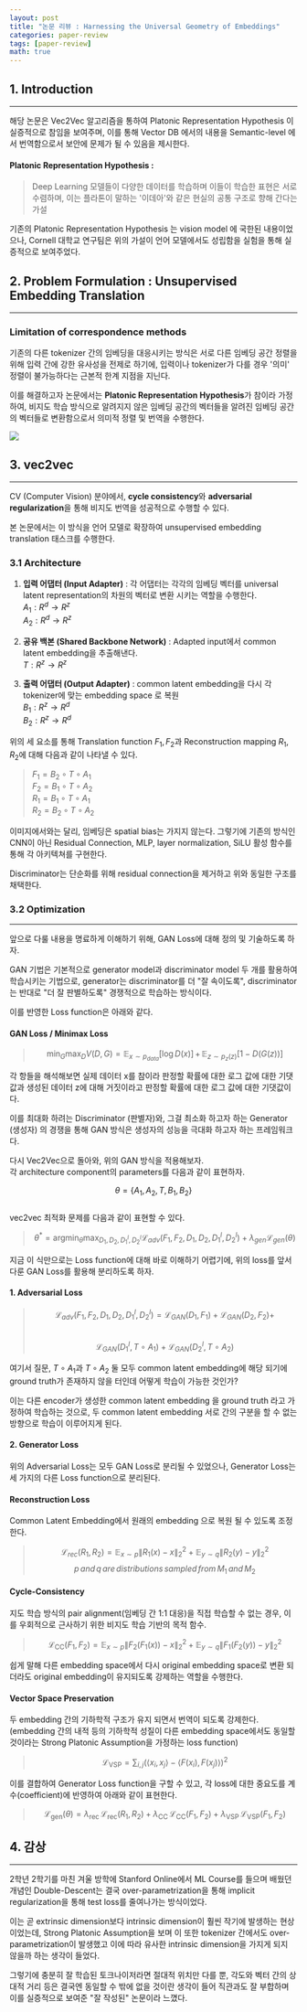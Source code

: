 ```yaml
---
layout: post
title: "논문 리뷰 : Harnessing the Universal Geometry of Embeddings"
categories: paper-review
tags: [paper-review]
math: true
---
```


## 1. Introduction
---
해당 논문은 Vec2Vec 알고리즘을 통하여 Platonic Representation Hypothesis 이 실증적으로 참임을 보여주며, 이를 통해 Vector DB 에서의 내용을 Semantic-level 에서 번역함으로서 보안에 문제가 될 수 있음을 제시한다.

#### Platonic Representation Hypothesis :
>Deep Learning 모델들이 다양한 데이터를 학습하며 이들이 학습한 표현은 서로 수렴하며, 이는 플라톤이 말하는 '이데아'와 같은 현실의 공통 구조로 향해 간다는 가설

기존의 Platonic Representation Hypothesis 는 vision model 에 국한된 내용이었으나, Cornell 대학교 연구팀은 위의 가설이 언어 모델에서도 성립함을 실험을 통해 실증적으로 보여주었다.

## 2. Problem Formulation : Unsupervised Embedding Translation
---
### Limitation of correspondence methods
기존의 다른 tokenizer 간의 임베딩을 대응시키는 방식은 서로 다른 임베딩 공간 정렬을 위해 입력 간에 강한 유사성을 전제로 하기에, 입력이나 tokenizer가 다를 경우 '의미' 정렬이 불가능하다는 근본적 한계 지점을 지닌다.

이를 해결하고자 논문에서는 <strong>Platonic Representation Hypothesis</strong>가 참이라 가정하여, 비지도 학습 방식으로 알려지지 않은 임베딩 공간의 벡터들을 알려진 임베딩 공간의 벡터들로 변환함으로서 의미적 정렬 및 번역을 수행한다.

<img src="https://miro.medium.com/v2/resize:fit:2000/1*EsmLEwXg0sp98F7PBKeOMw.png">

## 3. vec2vec
---
CV (Computer Vision) 분야에서, <strong>cycle consistency</strong>와 <strong>adversarial regularization</strong>을 통해 비지도 번역을 성공적으로 수행할 수 있다.

본 논문에서는 이 방식을 언어 모델로 확장하여 unsupervised embedding translation 태스크를 수행한다.
### 3.1 Architecture
1. <strong>입력 어댑터 (Input Adapter)</strong> :   각 어댑터는 각각의 임베딩 벡터를 universal latent representation의 차원의 벡터로 변환 시키는 역할을 수행한다.  
$A_1 : R^d \rightarrow R^z$   
$A_2 : R^d \rightarrow R^z$    

2. <strong>공유 백본 (Shared Backbone Network)</strong> : Adapted input에서 common latent embedding을 추출해낸다.  
$T : R^z\rightarrow R^z$

3. <strong>출력 어댑터 (Output Adapter)</strong> : common latent embedding을 다시 각 tokenizer에 맞는 embedding space 로 복원  
$B_1 : R^z \rightarrow R^d$  
$B_2 : R^z \rightarrow R^d$

위의 세 요소를 통해 Translation function $F_1,\,F_2$과 Reconstruction mapping $R_1,\,R_2$에 대해 다음과 같이 나타낼 수 있다.
> $F_1 = B_2 \circ T \circ A_1$  
$F_2 = B_1 \circ T \circ A_2$  
$R_1 = B_1 \circ T \circ A_1$  
$R_2 = B_2 \circ T \circ A_2$

이미지에서와는 달리, 임베딩은 spatial bias는 가지지 않는다. 그렇기에 기존의 방식인 CNN이 아닌 Residual Connection, MLP, layer normalization, SiLU 활성 함수를 통해 각 아키텍쳐를 구현한다.

Discriminator는 단순화를 위해 residual connection을 제거하고 위와 동일한 구조를 채택한다.

### 3.2 Optimization
---
앞으로 다룰 내용을 명료하게 이해하기 위해, GAN Loss에 대해 정의 및 기술하도록 하자.

GAN 기법은 기본적으로 generator model과 discriminator model 두 개를 활용하여 학습시키는 기법으로, generator는 discriminator를 더 "잘 속이도록", discriminator는 반대로 "더 잘 판별하도록" 경쟁적으로 학습하는 방식이다.

이를 반영한 Loss function은 아래와 같다.

#### GAN Loss / Minimax Loss
> $$\min_{G}\max_{D}V(D,G)=\mathbb{E}_{x\sim p_{data}}[\log D(x)]\,+\,\mathbb{E}_{z\sim p_z(z)}[1-D(G(z))]$$

각 항들을 해석해보면 실제 데이터 x를 참이라 판정할 확률에 대한 로그 값에 대한 기댓값과 생성된 데이터 z에 대해 거짓이라고 판정할 확률에 대한 로그 값에 대한 기댓값이다.

이를 최대화 하려는 Discriminator (판별자)와, 그걸 최소화 하고자 하는 Generator (생성자) 의 경쟁을 통해 GAN 방식은 생성자의 성능을 극대화 하고자 하는 프레임워크다.

다시 Vec2Vec으로 돌아와, 위의 GAN 방식을 적용해보자.  
각 architecture component의 parameters를 다음과 같이 표현하자.

$$\theta=\{A_1,A_2,T,B_1,B_2\}$$
<br>
vec2vec 최적화 문제를 다음과 같이 표현할 수 있다.

> $$\theta^*= \operatorname*{argmin}_{\theta}\max_{D_1,D_2, D_1^l,D_2^l}\mathcal{L}_{adv}(F_1,F_2,D_1,D_2,D_1^l,D_2^l)+\lambda_{gen}\mathcal{L}_{gen}(\theta)$$

지금 이 식만으로는 Loss function에 대해 바로 이해하기 어렵기에, 위의 loss를 앞서 다룬 GAN Loss를 활용해 분리하도록 하자.

#### 1. Adversarial Loss
> $$\mathcal{L}_{adv}(F_1,F_2,D_1,D_2,D_1^l,D_2^l)=\mathcal{L}_{GAN}(D_1,F_1)+\mathcal{L}_{GAN}(D_2,F_2)+$$  
>$$ \mathcal{L}_{GAN}(D_1^l,T\circ A_1)+\mathcal{L}_{GAN}(D_2^l, T\circ A_2)$$ 

여기서 질문, $T\circ A_1$과 $T\circ A_2$ 둘 모두 common latent embedding에 해당 되기에 ground truth가 존재하지 않을 터인데 어떻게 학습이 가능한 것인가?

이는 다른 encoder가 생성한 common latent embedding 을 ground truth 라고 가정하여 학습하는 것으로, 두 common latent embedding 서로 간의 구분을 할 수 없는 방향으로 학습이 이루어지게 된다.

#### 2. Generator Loss
위의 Adversarial Loss는 모두 GAN Loss로 분리될 수 있었으나, Generator Loss는 세 가지의 다른 Loss function으로 분리된다.

#### Reconstruction Loss
Common Latent Embedding에서 원래의 embedding 으로 복원 될 수 있도록 조정한다.

> $$\mathcal{L}_{rec}(R_1,R_2)=\mathbb{E}_{x\sim p}\left\| R_1(x) - x \right\|_2^2+\mathbb{E}_{y\sim q}\left\| R_2(y) - y \right\|_2^2$$
>$$p\,and\,q\,are\,distributions\,sampled\,from\,M_1\,and\,M_2$$

#### Cycle-Consistency
지도 학습 방식의 pair alignment(임베딩 간 1:1 대응)을 직접 학습할 수 없는 경우, 이를 우회적으로 근사하기 위한 비지도 학습 기반의 목적 함수.
>$$
\mathcal{L}_{\text{CC}}(F_1, F_2) = \mathbb{E}_{x \sim p} \left\| F_2(F_1(x)) - x \right\|_2^2 + \mathbb{E}_{y \sim q} \left\| F_1(F_2(y)) - y \right\|_2^2
$$

쉽게 말해 다른 embedding space에서 다시 original embedding space로 변환 되더라도 original embedding이 유지되도록 강제하는 역할을 수행한다.

#### Vector Space Preservation
두 embedding 간의 기하학적 구조가 유지 되면서 번역이 되도록 강제한다.  
(embedding 간의 내적 등의 기하학적 성질이 다른 embedding space에서도 동일할 것이라는 Strong Platonic Assumption을 가정하는 loss function)
>$$\mathcal{L}_{\text{VSP}} = \sum_{i, j} \left( \langle x_i, x_j \rangle - \langle F(x_i), F(x_j) \rangle \right)^2
$$

이를 결합하여 Generator Loss function을 구할 수 있고, 각 loss에 대한 중요도를 계수(coefficient)에 반영하여 아래와 같이 표현한다.

>$$\mathcal{L}_{\text{gen}}(\theta) = \lambda_{\text{rec}} \, \mathcal{L}_{\text{rec}}(R_1, R_2) + \lambda_{\text{CC}} \, \mathcal{L}_{\text{CC}}(F_1, F_2) + \lambda_{\text{VSP}} \, \mathcal{L}_{\text{VSP}}(F_1, F_2)
$$

## 4. 감상
---
2학년 2학기를 마친 겨울 방학에 Stanford Online에서 ML Course를 들으며 배웠던 개념인 Double-Descent는 결국 over-parametrization을 통해 implicit regularization을 통해 test loss를 줄여나가는 방식이었다.  

이는 곧 extrinsic dimension보다 intrinsic dimension이 훨씬 작기에 발생하는 현상이었는데, Strong Platonic Assumption을 보며 이 또한 tokenizer 간에서도 over-parametrization이 발생했고 이에 따라 유사한 intrinsic dimension을 가지게 되지 않을까 하는 생각이 들었다.

그렇기에 충분히 잘 학습된 토크나이저라면 절대적 위치만 다를 뿐, 각도와 벡터 간의 상대적 거리 등은 결국엔 동일할 수 밖에 없을 것이란 생각이 들어 직관과도 잘 부합하며 이를 실증적으로 보여준 "잘 작성된" 논문이라 느꼈다.